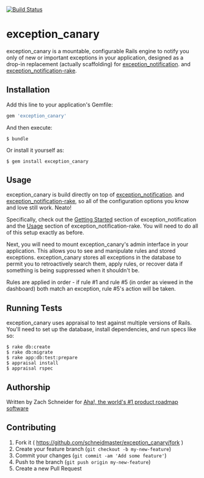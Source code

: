  [![Build Status](https://travis-ci.org/schneidmaster/exception_canary.svg?branch=master)](https://travis-ci.org/schneidmaster/exception_canary)

# exception_canary

exception_canary is a mountable, configurable Rails engine to notify you only of new or important exceptions in your application, designed as a drop-in replacement (actually scaffolding) for [exception_notification](https://github.com/smartinez87/exception_notification). and [exception_notification-rake](https://github.com/nikhaldi/exception_notification-rake).

## Installation

Add this line to your application's Gemfile:

```ruby
gem 'exception_canary'
```

And then execute:

    $ bundle

Or install it yourself as:

    $ gem install exception_canary

## Usage

exception_canary is build directly on top of [exception_notification](https://github.com/smartinez87/exception_notification). and [exception_notification-rake](https://github.com/nikhaldi/exception_notification-rake), so all of the configuration options you know and love still work. Neato!

Specifically, check out the [Getting Started](https://github.com/smartinez87/exception_notification#getting-started) section of exception_notification and the [Usage](https://github.com/nikhaldi/exception_notification-rake#usage) section of exception_notification-rake. You will need to do all of this setup exactly as before.

Next, you will need to mount exception_canary's admin interface in your application. This allows you to see and manipulate rules and stored exceptions. exception_canary stores all exceptions in the database to permit you to retroactively search them, apply rules, or recover data if something is being suppressed when it shouldn't be.

Rules are applied in order - if rule #1 and rule #5 (in order as viewed in the dashboard) both match an exception, rule #5's action will be taken.

## Running Tests

exception_canary uses appraisal to test against multiple versions of Rails. You'll need to set up the database, install dependencies, and run specs like so:

    $ rake db:create
    $ rake db:migrate
    $ rake app:db:test:prepare
    $ appraisal install
    $ appraisal rspec

## Authorship

Written by Zach Schneider for [Aha!, the world's #1 product roadmap software](http://www.aha.io/)

## Contributing

1. Fork it ( https://github.com/schneidmaster/exception_canary/fork )
2. Create your feature branch (`git checkout -b my-new-feature`)
3. Commit your changes (`git commit -am 'Add some feature'`)
4. Push to the branch (`git push origin my-new-feature`)
5. Create a new Pull Request
